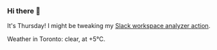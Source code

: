 ### Hi there :wave:

It's Thursday! I might be tweaking my [Slack workspace analyzer action](https://github.com/bewuethr/slack-analyzer).

Weather in Toronto: clear, at +5°C.
